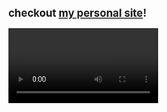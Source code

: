 ## checkout [my personal site](https://christopherchateau.github.io/personal-site/)!

<video 
    controls="controls" 
    name="website vid" 
    src="https://github.com/christopherchateau/personal-site/blob/master/src/images/personal-site.mov?raw=true">
</video>

